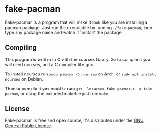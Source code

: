 # fake-pacman
Fake-pacman is a program that will make it look like you are installing a pacman package. 
Just run the executable by running `./fake-pacman`, then type any package name and watch it "install" the package.

## Compiling
This program is written in C with the ncurses library. So to compile it you will need ncurses, and a C compiler like gcc.

To install ncurses run `sudo pacman -S ncurses` on Arch, or `sudo apt install ncurses` on Debian.

Then to compile it you need to run: `gcc -lncurses fake-pacman.c -o fake-pacman`, or using the included makefile just run: `make`
## License
Fake-pacman is free and open source, it's distributed under the [GNU General Public License](https://www.gnu.org/licenses/gpl-3.0.en.html).
